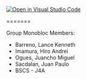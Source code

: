 [![Open in Visual Studio Code](https://classroom.github.com/assets/open-in-vscode-2e0aaae1b6195c2367325f4f02e2d04e9abb55f0b24a779b69b11b9e10269abc.svg)](https://classroom.github.com/online_ide?assignment_repo_id=21090506&assignment_repo_type=AssignmentRepo)

=======

Group Monobloc Members:
- Barreno, Lance Kenneth
- Imamura, Hiro Andrei
- Ogues, Juancho Miguel
- Sacdalan, Juan Paulo
- BSCS - J4A

<br>
